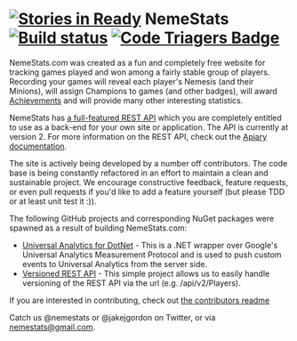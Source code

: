 [![Stories in Ready](https://badge.waffle.io/nemestats/nemestats.png?label=ready&title=Ready)](https://waffle.io/nemestats/nemestats)
NemeStats  [![Build status](https://ci.appveyor.com/api/projects/status/q5d26a5d8v7occ16?svg=true)](https://ci.appveyor.com/project/cracker4o/nemestats) [![Code Triagers Badge](https://www.codetriage.com/nemestats/nemestats/badges/users.svg)](https://www.codetriage.com/nemestats/nemestats)
===============

NemeStats.com was created as a fun and completely free website for tracking games played and won among a fairly stable group of players. Recording your games will reveal each player's Nemesis (and their Minions), will assign Champions to games (and other badges), will award [Achievements](https://nemestats.com/achievements) and will provide many other interesting statistics.

NemeStats has [a full-featured REST API](http://docs.nemestatsapiversion2.apiary.io/#) which you are completely entitled to use as a back-end for your own site or application.
The API is currently at version 2. For more information on the REST API, check out the [Apiary documentation](http://docs.nemestatsapiversion2.apiary.io/#).

The site is actively being developed by a number off contributors. The code base is being constantly refactored in an effort to maintain a clean and sustainable project. We encourage constructive feedback, feature requests, or even pull requests if you'd like to add a feature yourself (but please TDD or at least unit test it :)).

The following GitHub projects and corresponding NuGet packages were spawned as a result of building NemeStats.com:
* [Universal Analytics for DotNet](https://github.com/RIDGIDSoftwareSolutions/Universal-Analytics-For-DotNet) - This is a .NET wrapper over Google's Universal Analytics Measurement Protocol and is used to push custom events to Universal Analytics from the server side.
* [Versioned REST API](https://github.com/RIDGIDSoftwareSolutions/versioned-rest-api) - This simple project allows us to easily handle versioning of the REST API via the url (e.g. /api/v2/Players).

If you are interested in contributing, check out [the contributors readme](https://github.com/NemeStats/NemeStats/blob/master/Contributors.md)

Catch us @nemestats or @jakejgordon on Twitter, or via nemestats@gmail.com.
